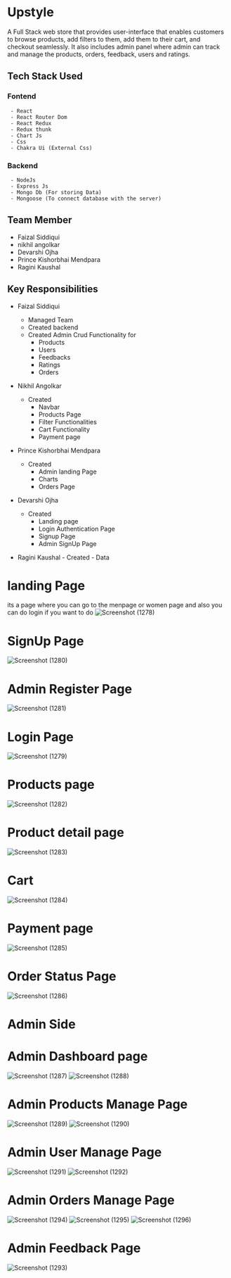 # Upstyle
A Full Stack web store that provides user-interface that enables customers to browse products, add filters to them, add them to their cart, and checkout seamlessly. It also includes admin panel where admin can track and manage the products, orders, feedback, users and ratings.

## Tech Stack Used
   
   ### Fontend
     - React
     - React Router Dom
     - React Redux
     - Redux thunk
     - Chart Js
     - Css
     - Chakra Ui (External Css)
   
   ### Backend
     - NodeJs
     - Express Js
     - Mongo Db (For storing Data)
     - Mongoose (To connect database with the server)

## Team Member
  - Faizal Siddiqui
  - nikhil angolkar
  - Devarshi Ojha
  - Prince Kishorbhai Mendpara
  - Ragini Kaushal
  
  
## Key Responsibilities
  - Faizal Siddiqui
      - Managed Team
      - Created backend
      - Created Admin Crud Functionality for
          - Products
          - Users
          - Feedbacks
          - Ratings
          - Orders
 
  - Nikhil Angolkar
      - Created 
          - Navbar
          - Products Page
          - Filter Functionalities
          - Cart Functionality
          - Payment page
          
  - Prince Kishorbhai Mendpara
       - Created 
          - Admin landing Page
          - Charts
          - Orders Page
          
  - Devarshi Ojha
       - Created 
          - Landing page
          - Login Authentication Page
          - Signup Page
          - Admin SignUp Page
          
  - Ragini Kaushal
        - Created 
          - Data 
          
  
# landing Page
its a page where you can go to the menpage or women page and also you can do login if you want to do
![Screenshot (1278)](https://user-images.githubusercontent.com/112858862/235775898-6caac441-4f4c-459c-8a5b-40f8c655be51.png)

# SignUp Page
![Screenshot (1280)](https://user-images.githubusercontent.com/112858862/235775197-4b9ba628-75cd-4d11-a522-2c5c649e2d0e.png)

# Admin Register Page
![Screenshot (1281)](https://user-images.githubusercontent.com/112858862/235775208-5e72f1f6-9938-4db7-b282-5466df365e7e.png)

# Login Page
![Screenshot (1279)](https://user-images.githubusercontent.com/112858862/235775294-4e7ec287-1dd8-418e-a63c-1fa12873f4f5.png)

# Products page
![Screenshot (1282)](https://user-images.githubusercontent.com/112858862/235775334-486d8d97-a165-468f-a721-e30af83c59c5.png)

# Product detail page
![Screenshot (1283)](https://user-images.githubusercontent.com/112858862/235775351-8d22d5dd-629c-41a1-83ad-375dc30ce30f.png)

# Cart
![Screenshot (1284)](https://user-images.githubusercontent.com/112858862/235775364-5cbc0b00-eb92-43ff-a236-0a22bcdb3817.png)

# Payment page
![Screenshot (1285)](https://user-images.githubusercontent.com/112858862/235775380-95358247-da81-47ab-82bb-27e2e164460e.png)

# Order Status Page
![Screenshot (1286)](https://user-images.githubusercontent.com/112858862/235775509-6e811326-02e6-41d4-bc44-92a31cb6b16c.png)

# Admin Side


# Admin Dashboard page
![Screenshot (1287)](https://user-images.githubusercontent.com/112858862/235775523-36ef11fd-3120-4752-b70a-8db11ddd3f4c.png)
![Screenshot (1288)](https://user-images.githubusercontent.com/112858862/235775536-faed223b-e4c6-422f-8623-84b72eca006d.png)

# Admin Products Manage Page
![Screenshot (1289)](https://user-images.githubusercontent.com/112858862/235776308-6d04b5d2-c3ca-4f0c-a104-523f559d3fbe.png)
![Screenshot (1290)](https://user-images.githubusercontent.com/112858862/235776317-e0b893c2-3582-4f96-ab0c-2d7320297191.png)

# Admin User Manage Page
![Screenshot (1291)](https://user-images.githubusercontent.com/112858862/235775618-35c9f4ea-c05e-4e8e-a9a5-d970babebbf3.png)
![Screenshot (1292)](https://user-images.githubusercontent.com/112858862/235775629-585fbfb8-f968-4e12-b5c8-fe8487667262.png)

# Admin Orders Manage Page
![Screenshot (1294)](https://user-images.githubusercontent.com/112858862/235775767-a892c3fa-8248-4d64-a5c4-478ec50e0a9a.png)
![Screenshot (1295)](https://user-images.githubusercontent.com/112858862/235775791-e4134803-4464-4212-a856-d299b46fbdc3.png)
![Screenshot (1296)](https://user-images.githubusercontent.com/112858862/235775812-786fc0d1-fd56-414a-b21f-dcc238681a0c.png)

# Admin Feedback Page
![Screenshot (1293)](https://user-images.githubusercontent.com/112858862/235775653-931ed867-b394-43ca-a412-ebaddecf0d08.png)
